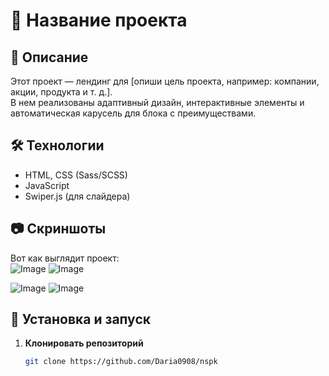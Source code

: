 # 📌 Название проекта

## 🔹 Описание
Этот проект — лендинг для [опиши цель проекта, например: компании, акции, продукта и т. д.].  
В нем реализованы адаптивный дизайн, интерактивные элементы и автоматическая карусель для блока с преимуществами.

## 🛠️ Технологии
- HTML, CSS (Sass/SCSS)
- JavaScript
- Swiper.js (для слайдера)

## 📷 Скриншоты  
Вот как выглядит проект:  
![Image](https://github.com/user-attachments/assets/43f9c3ff-4bba-4478-9106-f666f7962cde)
![Image](https://github.com/user-attachments/assets/ccda9930-f849-4395-bf8d-f964fd173771)

![Image](https://github.com/user-attachments/assets/3aab3fde-58f0-42ae-afb9-caa9f283de4b)
![Image](https://github.com/user-attachments/assets/c0a8aeb8-9d59-4463-a267-f640e509436d)

## 🚀 Установка и запуск
1. **Клонировать репозиторий**  
   ```sh
   git clone https://github.com/Daria0908/nspk
